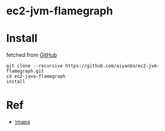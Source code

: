 # ec2-jvm-flamegraph

# Install
fetched from [GitHub](https://github.com/aiyanbo/ec2-jvm-flamegraph)

```
git clone --recursive https://github.com/aiyanbo/ec2-jvm-flamegraph.git
cd ec2-java-flamegraph
install
```

# Ref

- [jmaps](https://github.com/brendangregg/Misc/blob/master/java/jmaps)
